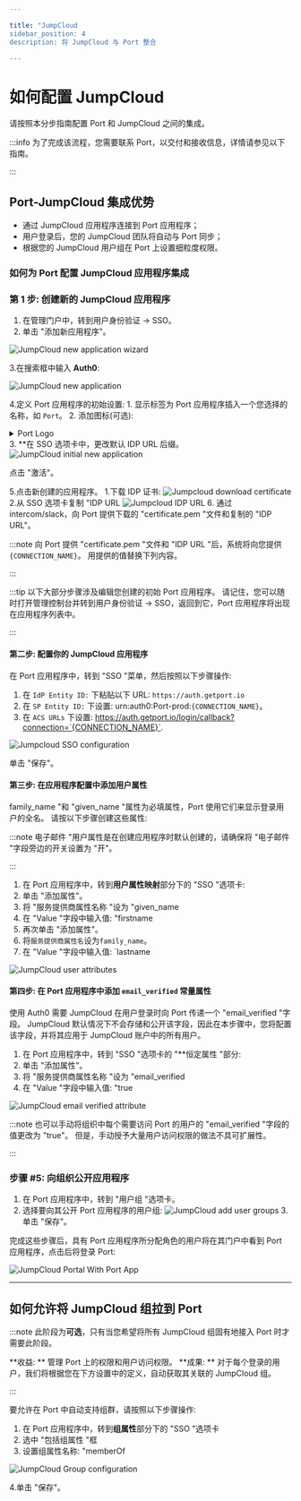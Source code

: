 ```yaml
---

title: "JumpCloud
sidebar_position: 4
description: 将 JumpCloud 与 Port 整合

---
```


# 如何配置 JumpCloud

请按照本分步指南配置 Port 和 JumpCloud 之间的集成。

:::info 为了完成该流程，您需要联系 Port，以交付和接收信息，详情请参见以下指南。

:::

## Port-JumpCloud 集成优势

* 通过 JumpCloud 应用程序连接到 Port 应用程序；
* 用户登录后，您的 JumpCloud 团队将自动与 Port 同步；
* 根据您的 JumpCloud 用户组在 Port 上设置细粒度权限。

### 如何为 Port 配置 JumpCloud 应用程序集成

### 第 1 步: 创建新的 JumpCloud 应用程序

1. 在管理门户中，转到用户身份验证 -> SSO。
2. 单击 "添加新应用程序"。

![JumpCloud new application wizard](../../../static/img/sso/jumpcloud/JumpcloudAddApplication.png)

3.在搜索框中输入 **Auth0**: 

![JumpCloud new application](../../../static/img/sso/jumpcloud/JumpcloudAuth0Search.png)

4.定义 Port 应用程序的初始设置: 
    1. 显示标签为 Port 应用程序插入一个您选择的名称，如 `Port`。
    2. 添加图标(可选): 
    <details>
    <summary>Port Logo</summary>![Port's logo](../../../static/img/sso/general-assets/PortLogoLarge.png)
    </details>
    3. **在 SSO 选项卡中，更改默认 IDP URL 后缀。
    ![JumpCloud initial new application](../../../static/img/sso/jumpcloud/JumpcloudNewSSO.png)

点击 "激活"。

5.点击新创建的应用程序。
    1.下载 IDP 证书: 
    ![Jumpcloud download certificate](../../../static/img/sso/jumpcloud/JumpcloudDownloadCert.png)
    2.从 SSO 选项卡复制 "IDP URL
    ![Jumpcloud IDP URL](../../../static/img/sso/jumpcloud/JumpcloudIDPUrl.png)
6. 通过 intercom/slack，向 Port 提供下载的 "certificate.pem "文件和复制的 "IDP URL"。

:::note 向 Port 提供 "certificate.pem "文件和 "IDP URL "后，系统将向您提供`{CONNECTION_NAME}`。 用提供的值替换下列内容。

:::

:::tip 以下大部分步骤涉及编辑您创建的初始 Port 应用程序。 请记住，您可以随时打开管理控制台并转到用户身份验证 -> SSO，返回到它，Port 应用程序将出现在应用程序列表中。

:::

#### 第二步: 配置你的 JumpCloud 应用程序

在 Port 应用程序中，转到 "SSO "菜单，然后按照以下步骤操作: 

1. 在 `IdP Entity ID:` 下粘贴以下 URL: `https://auth.getport.io`
2. 在 `SP Entity ID:` 下设置: urn:auth0:Port-prod:`{CONNECTION_NAME}`。
3. 在 `ACS URLs` 下设置: https://auth.getport.io/login/callback?connection=`{CONNECTION_NAME}`.

![Jumpcloud SSO configuration](../../../static/img/sso/jumpcloud/JumpcloudConfigureSSO.png)

单击 "保存"。

#### 第三步: 在应用程序配置中添加用户属性

family_name "和 "given_name "属性为必填属性，Port 使用它们来显示登录用户的全名。 请按以下步骤创建这些属性: 

:::note 电子邮件 "用户属性是在创建应用程序时默认创建的，请确保将 "电子邮件 "字段旁边的开关设置为 "开"。

:::

1. 在 Port 应用程序中，转到**用户属性映射**部分下的 "SSO "选项卡: 
2. 单击 "添加属性"。
3. 将 "服务提供商属性名称 "设为 "given_name
4. 在 "Value "字段中输入值: "firstname
5. 再次单击 "添加属性"。
6. 将`服务提供商属性名`设为`family_name`。
7. 在 "Value "字段中输入值: `lastname

![JumpCloud user attributes](../../../static/img/sso/jumpcloud/JumpcloudAttributes.png)

#### 第四步: 在 Port 应用程序中添加 `email_verified` 常量属性

使用 Auth0 需要 JumpCloud 在用户登录时向 Port 传递一个 "email_verified "字段。 JumpCloud 默认情况下不会存储和公开该字段，因此在本步骤中，您将配置该字段，并将其应用于 JumpCloud 账户中的所有用户。

1. 在 Port 应用程序中，转到 "SSO "选项卡的 "**恒定属性 "部分: 
2. 单击 "添加属性"。
3. 将 "服务提供商属性名称 "设为 "email_verified
4. 在 "Value "字段中输入值: "true

![JumpCloud email verified attribute](../../../static/img/sso/jumpcloud/JumpCloudEmailVerified.png)

:::note 也可以手动将组织中每个需要访问 Port 的用户的 "email_verified "字段的值更改为 "true"。 但是，手动授予大量用户访问权限的做法不具可扩展性。

:::

### 步骤 #5: 向组织公开应用程序

1. 在 Port 应用程序中，转到 "用户组 "选项卡。
2. 选择要向其公开 Port 应用程序的用户组: 
    ![JumpCloud add user groups](../../../static/img/sso/jumpcloud/JumpcloudAddUserGroups.png)
3.单击 "保存"。

完成这些步骤后，具有 Port 应用程序所分配角色的用户将在其门户中看到 Port 应用程序，点击后将登录 Port: 

![JumpCloud Portal With Port App](../../../static/img/sso/jumpcloud/JumpcloudPortApplication.png)

---

## 如何允许将 JumpCloud 组拉到 Port

:::note 此阶段为**可选**，只有当您希望将所有 JumpCloud 组固有地接入 Port 时才需要此阶段。

**收益: ** 管理 Port 上的权限和用户访问权限。 **成果: ** 对于每个登录的用户，我们将根据您在下方设置中的定义，自动获取其关联的 JumpCloud 组。

:::

要允许在 Port 中自动支持组群，请按照以下步骤操作: 

1. 在 Port 应用程序中，转到**组属性**部分下的 "SSO "选项卡
2. 选中 "包括组属性 "框
3. 设置组属性名称: "memberOf

![JumpCloud Group configuration](../../../static/img/sso/jumpcloud/JumpcloudGroupConfig.png)

4.单击 "保存"。
